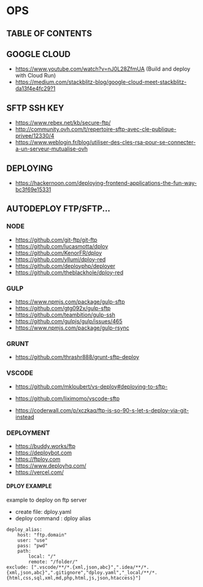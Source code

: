 # OPS

## TABLE OF CONTENTS


## GOOGLE CLOUD
- https://www.youtube.com/watch?v=nJ0L28ZfmUA (Build and deploy with Cloud Run)
- https://medium.com/stackblitz-blog/google-cloud-meet-stackblitz-da13f4e4fc29?1

## SFTP SSH KEY
- https://www.rebex.net/kb/secure-ftp/
- http://community.ovh.com/t/repertoire-sftp-avec-cle-publique-privee/12330/4
- https://www.weblogin.fr/blog/utiliser-des-cles-rsa-pour-se-connecter-a-un-serveur-mutualise-ovh

## DEPLOYING
- https://hackernoon.com/deploying-frontend-applications-the-fun-way-bc3f69e15331

## AUTODEPLOY FTP/SFTP...

### NODE 
- https://github.com/git-ftp/git-ftp
- https://github.com/lucasmotta/dploy
- https://github.com/KenorFR/dploy
- https://github.com/yllumi/dploy-red
- https://github.com/deployphp/deployer
- https://github.com/theblackhole/dploy-red

### GULP
- https://www.npmjs.com/package/gulp-sftp
- https://github.com/gtg092x/gulp-sftp
- https://github.com/teambition/gulp-ssh
- https://github.com/gulpjs/gulp/issues/465
- https://www.npmjs.com/package/gulp-rsync

### GRUNT
- https://github.com/thrashr888/grunt-sftp-deploy

### VSCODE
- https://github.com/mkloubert/vs-deploy#deploying-to-sftp-
- https://github.com/liximomo/vscode-sftp

- https://coderwall.com/p/xczkaq/ftp-is-so-90-s-let-s-deploy-via-git-instead

### DEPLOYMENT
- https://buddy.works/ftp
- https://deploybot.com
- https://ftploy.com
- https://www.deployhq.com/
- https://vercel.com/

#### DPLOY EXAMPLE

example to deploy on ftp server

- create file: dploy.yaml
- deploy command : dploy alias
```
deploy_alias:
    host: "ftp.domain"
    user: "use"
    pass: "pwd"
    path:
        local: "/"
        remote: "/folder/"
exclude: [".vscode/**/*.{xml,json,abc}",".idea/**/*.{xml,json,abc}",".gitignore","dploy.yaml","_local/**/*.{html,css,sql,xml,md,php,html,js,json,htaccess}"]
```
